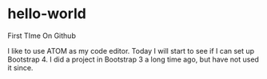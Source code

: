 # hello-world
First TIme On Github 

I like to use ATOM as my code editor.
Today I will start to see if I can set up Bootstrap 4.
I did a project in Bootstrap 3 a long time ago, but have not used it since.
